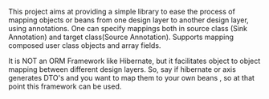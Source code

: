 This project aims at providing a simple library to ease the process of mapping objects or beans from one design layer to another design layer, using annotations.
One can specify mappings both in source class (Sink Annotation) and target class(Source Annotation).
Supports mapping composed user class objects and array fields.

It is NOT an ORM Framework like Hibernate, but it facilitates object to object mapping between different design layers.
So, say if hibernate or axis generates DTO's and you want to map them to your own beans , so at that point this framework can be used.